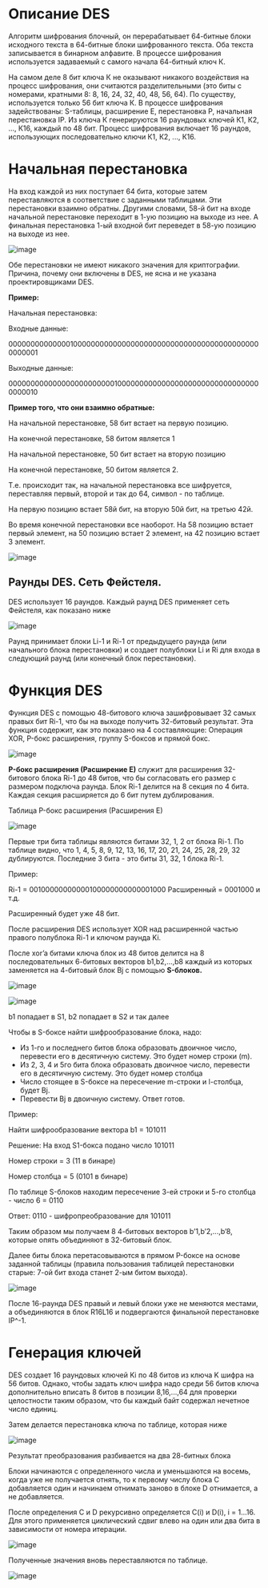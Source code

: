 # Описание DES

Алгоритм шифрования блочный, он перерабатывает 64-битные блоки исходного текста в 64-битные блоки шифрованного текста. Оба текста записывается в бинарном алфавите. В процессе шифрования используется задаваемый с самого начала 64-битный ключ К. 

На самом деле 8 бит ключа К не оказывают никакого воздействия на процесс шифрования, они считаются разделительными (это биты с номерами, кратными 8: 8, 16, 24, 32, 40, 48, 56, 64). По существу, используется только 56 бит ключа К. В процессе шифрования задействованы: S-таблицы, расширение E, перестановка P, начальная перестановка IP. Из ключа К генерируются 16 раундовых ключей К1, К2, ..., К16, каждый по 48 бит. Процесс шифрования включает 16 раундов, использующих последовательно ключи К1, К2, ..., К16.

# Начальная перестановка

На вход каждой из них поступает 64 бита, которые затем переставляются в соответствие с заданными таблицами. Эти перестановки взаимно обратны. Другими словами, 58-й бит на входе начальной перестановке переходит в 1-ую позицию на выходе из нее. А финальная перестановка 1-ый входной бит переведет в 58-ую позицию на выходе из нее.

![image](https://user-images.githubusercontent.com/66217512/159334800-fcabacc1-83bf-433d-a705-c0d75d953142.png)

Обе перестановки не имеют никакого значения для криптографии. Причина, почему они включены в DES, не ясна и не указана проектировщиками DES.

**Пример:**

Начальная перестановка:

Входные данные: 

0000000000000010000000000000000000000000000000000000000000000001

Выходные данные:

0000000000000000000000001000000000000000000000000000000000000010

**Пример того, что они взаимно обратные:**

На начальной перестановке, 58 бит встает на первую позицию.

На конечной перестановке, 58 битом является 1

На начальной перестановке, 50 бит встает на вторую позицию

На конечной перестановке, 50 битом является 2.

Т.е. происходит так, на начальной перестановка все шифруется, переставляя первый, второй и так до 64, символ - по таблице.

На первую позицию встает 58й бит, на вторую 50й бит, на третью 42й.

Во время конечной перестановки все наоборот. На 58 позицию встает первый элемент, на 50 позицию встает 2 элемент, на 42 позицию встает 3 элемент.

![image](https://user-images.githubusercontent.com/66217512/159334841-5c4ce069-12b8-434f-ace1-17d40d51359f.png)

## Раунды DES. Сеть Фейстеля.

DES использует 16 раундов. Каждый раунд DES применяет сеть Фейстеля, как показано ниже

![image](https://user-images.githubusercontent.com/66217512/159334882-95203e12-4f21-4c95-8681-87197ca9ea67.png)

Раунд принимает блоки Li-1 и Ri-1 от предыдущего раунда (или начального блока перестановки) и создает полублоки Li и Ri для входа в следующий раунд (или конечный блок перестановки). 

# Функция DES

Функция DES с помощью 48-битового ключа зашифровывает 32 самых правых бит Ri-1, что бы на выходе получить 32-битовый результат. Эта функция содержит, как это показано на 4 составляющие: Операция XOR, P-бокс расширения, группу S-боксов и прямой бокс.

![image](https://user-images.githubusercontent.com/66217512/159335025-99d76be5-4ec3-4a41-8328-d24aabef57f3.png)

**P-бокс расширения (Расширение Е)** служит для расширения 32-битового блока Ri-1 до 48 битов, что бы согласовать его размер с размером подключа раунда. Блок Ri-1 делится на 8 секция по 4 бита. Каждая секция расширяется до 6 бит путем дублирования.

Таблица P-бокс расширения (Расширения Е)

![image](https://user-images.githubusercontent.com/66217512/159335077-f99f5313-b548-4acb-ad80-4cbdffdf0894.png)

Первые три бита таблицы являются битами 32, 1, 2 от блока Ri-1. По таблице видно, что 1, 4, 5, 8, 9, 12, 13, 16, 17, 20, 21, 24, 25, 28, 29, 32 дублируются. Последние 3 бита - это биты 31, 32, 1 блока Ri-1. 

Пример:

Ri-1 =                  00100000000000100000000000001000
Расширенный = 0001000 и т.д.

Расширенный будет уже 48 бит.

После расширения DES использует XOR над расширенной частью правого полублока Ri-1 и ключом раунда Ki.

После xor’a битами ключа блок из 48 битов делится на 8 последовательных 6-битовых векторов b1,b2,...,b8 каждый из которых заменяется на 4-битовый блок Bj с помощью **S-блоков.**

![image](https://user-images.githubusercontent.com/66217512/159335168-0540a28e-935c-4a0c-9f2b-6ca12029506e.png)

![image](https://user-images.githubusercontent.com/66217512/159335191-4e023bec-ec46-421d-adc9-c153c1768eae.png)

b1 попадает в S1, b2 попадает в S2 и так далее

Чтобы в S-боксе найти шифрообразование блока, надо:

- Из 1-го и последнего битов блока образовать двоичное число, перевести его в десятичную систему. Это будет номер строки (m).
- Из 2, 3, 4 и 5го бита блока образовать двоичное число, перевести его в десятичную систему. Это будет номер столбца
- Число стоящее в S-боксе на пересечение m-строки и l-столбца, будет Bj.
- Перевести Bj в двоичную систему. Ответ готов.

Пример:

Найти шифрообразование вектора b1 = 101011

Решение: На вход S1-бокса подано число 101011

Номер строки = 3 (11 в бинаре)

Номер столбца = 5 (0101 в бинаре)

По таблице S-блоков находим пересечение 3-ей строки и 5-го столбца - число 6 = 0110

Ответ: 0110 - шифропреобразование для 101011

Таким образом мы получаем 8 4-битовых векторов b’1,b’2,...,b’8, которые опять объединяют в 32-битовый блок.

Далее биты блока перетасовываются в прямом P-боксе на основе заданной таблицы (правила пользования таблицей перестановки старые: 7-ой бит входа станет 2-ым битом выхода).

![image](https://user-images.githubusercontent.com/66217512/159335243-4dded0e2-2d06-4305-bd33-26811bb2dbf0.png)

После 16-раунда DES правый и левый блоки уже не меняются местами, а объединяются в блок R16L16 и подвергаются финальной перестановке IP^-1.

# Генерация ключей

DES создает 16 раундовых ключей Ki по 48 битов из ключа K шифра на 56 битов. Однако, чтобы задать ключ шифра надо среди 56 битов ключа дополнительно вписать 8 битов в позиции 8,16,...,64 для проверки целостности таким образом, что бы каждый байт содержал нечетное число единиц.

Затем делается перестановка ключа по таблице, которая ниже

![image](https://user-images.githubusercontent.com/66217512/159335282-e0272aa7-f6a9-4835-b3f9-cd439c8dfd66.png)

Результат преобразования разбивается на два 28-битных блока

Блоки начинаются с определенного числа и уменьшаются на восемь, когда уже не получается отнять, то к первому числу блока C добавляется один и начинаем отнимать заново в блоке D отнимается, а не добавляется.

После определения С и D рекурсивно определяется C(i) и D(i), i = 1...16. Для этого применяется циклический сдвиг влево на один или два бита в зависимости от номера итерации.

![image](https://user-images.githubusercontent.com/66217512/159335325-7aaf0571-efee-47d3-a4dd-e2e6bf1f4443.png)

Полученные значения вновь переставляются по таблице.

![image](https://user-images.githubusercontent.com/66217512/159335348-512c9a62-2efb-4234-8950-786e156411d0.png)
